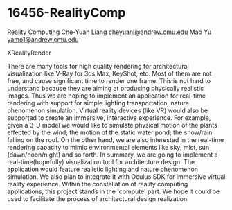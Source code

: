 # 16456-RealityComp
Reality Computing
Che-Yuan Liang cheyuanl@andrew.cmu.edu 
Mao Yu yamo1@andrew.cmu.edu

XRealityRender

There are many tools for high quality rendering for architectural visualization like V-Ray for 3ds Max, KeyShot, etc. Most of them are not free, and cause significant time to render one frame. This is not hard to understand because they are aiming at producing physically realistic images. Thus we are hoping to implement an application for real-time rendering with support for simple lighting transportation, nature phenomenon simulation. Virtual reality devices (like VR) would also be supported to create an immersive, interactive experience.
For example, given a 3-D model we would like to simulate physical motion of the plants effected by the wind; the motion of the static water pond; the snow/rain falling on the roof. On the other hand, we are also interested in the real-time rendering capacity to mimic environmental elements like sky, mist, sun (dawn/noon/night) and so forth.
In summary, we are going to implement a real-time(hopefully) visualization tool for architecture design. The application would feature realistic lighting and nature phenomenon simulation. We also plan to integrate it with Oculus SDK for immersive virtual reality experience. Within the constellation of reality computing applications, this project stands in the 'compute' part. We hope it could be used to facilitate the process of architectural design realization.
